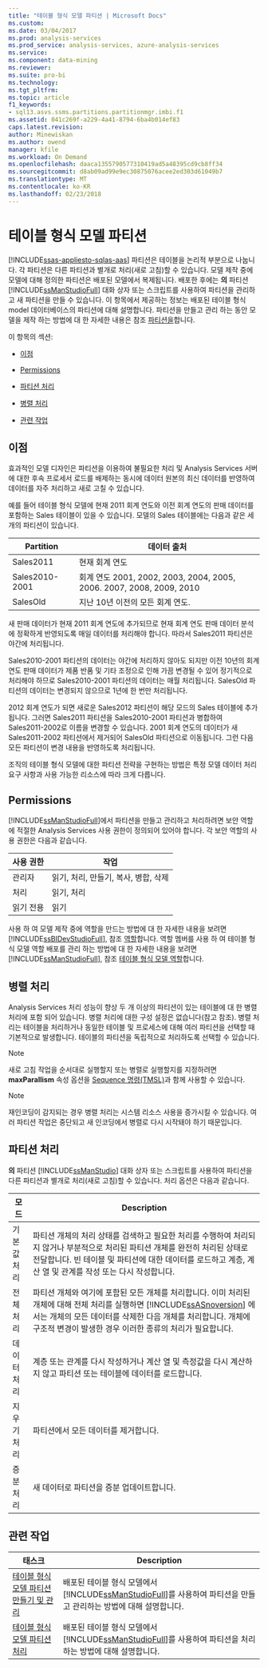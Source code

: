 ```yaml
---
title: "테이블 형식 모델 파티션 | Microsoft Docs"
ms.custom: 
ms.date: 03/04/2017
ms.prod: analysis-services
ms.prod_service: analysis-services, azure-analysis-services
ms.service: 
ms.component: data-mining
ms.reviewer: 
ms.suite: pro-bi
ms.technology: 
ms.tgt_pltfrm: 
ms.topic: article
f1_keywords:
- sql13.asvs.ssms.partitions.partitionmgr.imbi.f1
ms.assetid: 041c269f-a229-4a41-8794-6ba4b014ef83
caps.latest.revision: 
author: Minewiskan
ms.author: owend
manager: kfile
ms.workload: On Demand
ms.openlocfilehash: daaca1355790577310419ad5a48395cd9cb8ff34
ms.sourcegitcommit: d8ab09ad99e9ec30875076acee2ed303d61049b7
ms.translationtype: MT
ms.contentlocale: ko-KR
ms.lasthandoff: 02/23/2018
---
```

# <a name="tabular-model-partitions"></a>테이블 형식 모델 파티션 
[!INCLUDE[ssas-appliesto-sqlas-aas](../../includes/ssas-appliesto-sqlas-aas.md)]
파티션은 테이블을 논리적 부분으로 나눕니다. 각 파티션은 다른 파티션과 별개로 처리(새로 고침)할 수 있습니다. 모델 제작 중에 모델에 대해 정의한 파티션은 배포된 모델에서 복제됩니다. 배포한 후에는 **의** 파티션 [!INCLUDE[ssManStudioFull](../../includes/ssmanstudiofull-md.md)] 대화 상자 또는 스크립트를 사용하여 파티션을 관리하고 새 파티션을 만들 수 있습니다. 이 항목에서 제공하는 정보는 배포된 테이블 형식 model 데이터베이스의 파티션에 대해 설명합니다. 파티션을 만들고 관리 하는 동안 모델을 제작 하는 방법에 대 한 자세한 내용은 참조 [파티션을](../../analysis-services/tabular-models/partitions-ssas-tabular.md)합니다.  
  
 이 항목의 섹션:  
  
-   [이점](#bkmk_benefits)  
  
-   [Permissions](#bkmk_permissions)  
  
-   [파티션 처리](#bkmk_process_partitions)  
  
-   [병렬 처리](#bkmk_parallelProc)  
  
-   [관련 작업](#bkmk_related_tasks)  
  
##  <a name="bkmk_benefits"></a> 이점  
 효과적인 모델 디자인은 파티션을 이용하여 불필요한 처리 및 Analysis Services 서버에 대한 후속 프로세서 로드를 배제하는 동시에 데이터 원본의 최신 데이터를 반영하여 데이터를 자주 처리하고 새로 고칠 수 있습니다.  
  
 예를 들어 테이블 형식 모델에 현재 2011 회계 연도와 이전 회계 연도의 판매 데이터를 포함하는 Sales 테이블이 있을 수 있습니다. 모델의 Sales 테이블에는 다음과 같은 세 개의 파티션이 있습니다.  
  
|Partition|데이터 출처|  
|---------------|---------------|  
|Sales2011|현재 회계 연도|  
|Sales2010-2001|회계 연도 2001, 2002, 2003, 2004, 2005, 2006. 2007, 2008, 2009, 2010|  
|SalesOld|지난 10년 이전의 모든 회계 연도.|  
  
 새 판매 데이터가 현재 2011 회계 연도에 추가되므로 현재 회계 연도 판매 데이터 분석에 정확하게 반영되도록 매일 데이터를 처리해야 합니다. 따라서 Sales2011 파티션은 야간에 처리됩니다.  
  
 Sales2010-2001 파티션의 데이터는 야간에 처리하지 않아도 되지만 이전 10년의 회계 연도 판매 데이터가 제품 반품 및 기타 조정으로 인해 가끔 변경될 수 있어 정기적으로 처리해야 하므로 Sales2010-2001 파티션의 데이터는 매월 처리됩니다. SalesOld 파티션의 데이터는 변경되지 않으므로 1년에 한 번만 처리됩니다.  
  
 2012 회계 연도가 되면 새로운 Sales2012 파티션이 해당 모드의 Sales 테이블에 추가됩니다. 그러면 Sales2011 파티션을 Sales2010-2001 파티션과 병합하여 Sales2011-2002로 이름을 변경할 수 있습니다. 2001 회계 연도의 데이터가 새 Sales2011-2002 파티션에서 제거되어 SalesOld 파티션으로 이동됩니다. 그런 다음 모든 파티션이 변경 내용을 반영하도록 처리됩니다.  
  
 조직의 테이블 형식 모델에 대한 파티션 전략을 구현하는 방법은 특정 모델 데이터 처리 요구 사항과 사용 가능한 리소스에 따라 크게 다릅니다.  
  
##  <a name="bkmk_permissions"></a> Permissions  
 [!INCLUDE[ssManStudioFull](../../includes/ssmanstudiofull-md.md)]에서 파티션을 만들고 관리하고 처리하려면 보안 역할에 적절한 Analysis Services 사용 권한이 정의되어 있어야 합니다. 각 보안 역할의 사용 권한은 다음과 같습니다.  
  
|사용 권한|작업|  
|----------------|-------------|  
|관리자|읽기, 처리, 만들기, 복사, 병합, 삭제|  
|처리|읽기, 처리|  
|읽기 전용|읽기|  
  
 사용 하 여 모델 제작 중에 역할을 만드는 방법에 대 한 자세한 내용을 보려면 [!INCLUDE[ssBIDevStudioFull](../../includes/ssbidevstudiofull-md.md)], 참조 [역할](../../analysis-services/tabular-models/roles-ssas-tabular.md)합니다. 역할 멤버를 사용 하 여 테이블 형식 모델 역할 배포를 관리 하는 방법에 대 한 자세한 내용을 보려면 [!INCLUDE[ssManStudioFull](../../includes/ssmanstudiofull-md.md)], 참조 [테이블 형식 모델 역할](../../analysis-services/tabular-models/tabular-model-roles-ssas-tabular.md)합니다.  
  
##  <a name="bkmk_parallelProc"></a> 병렬 처리  
Analysis Services 처리 성능이 향상 두 개 이상의 파티션이 있는 테이블에 대 한 병렬 처리에 포함 되어 있습니다. 병렬 처리에 대한 구성 설정은 없습니다(참고 참조). 병렬 처리는 테이블을 처리하거나 동일한 테이블 및 프로세스에 대해 여러 파티션을 선택할 때 기본적으로 발생합니다. 테이블의 파티션을 독립적으로 처리하도록 선택할 수 있습니다.  
  
> [!NOTE]  
>  새로 고침 작업을 순서대로 실행할지 또는 병렬로 실행할지를 지정하려면 **maxParallism** 속성 옵션을 [Sequence 명령(TMSL)](../../analysis-services/tabular-models-scripting-language-commands/sequence-command-tmsl.md)과 함께 사용할 수 있습니다.

> [!NOTE]  
>  재인코딩이 감지되는 경우 병렬 처리는 시스템 리소스 사용을 증가시킬 수 있습니다. 여러 파티션 작업은 중단되고 새 인코딩에서 병렬로 다시 시작돼야 하기 때문입니다.  
  
##  <a name="bkmk_process_partitions"></a> 파티션 처리  
 **의** 파티션 [!INCLUDE[ssManStudio](../../includes/ssmanstudio-md.md)] 대화 상자 또는 스크립트를 사용하여 파티션을 다른 파티션과 별개로 처리(새로 고침)할 수 있습니다. 처리 옵션은 다음과 같습니다.  
  
|모드|Description|  
|----------|-----------------|  
|기본값 처리|파티션 개체의 처리 상태를 검색하고 필요한 처리를 수행하여 처리되지 않거나 부분적으로 처리된 파티션 개체를 완전히 처리된 상태로 전달합니다. 빈 테이블 및 파티션에 대한 데이터를 로드하고 계층, 계산 열 및 관계를 작성 또는 다시 작성합니다.|  
|전체 처리|파티션 개체와 여기에 포함된 모든 개체를 처리합니다. 이미 처리된 개체에 대해 전체 처리를 실행하면 [!INCLUDE[ssASnoversion](../../includes/ssasnoversion-md.md)] 에서는 개체의 모든 데이터를 삭제한 다음 개체를 처리합니다. 개체에 구조적 변경이 발생한 경우 이러한 종류의 처리가 필요합니다.|  
|데이터 처리|계층 또는 관계를 다시 작성하거나 계산 열 및 측정값을 다시 계산하지 않고 파티션 또는 테이블에 데이터를 로드합니다.|  
|지우기 처리|파티션에서 모든 데이터를 제거합니다.|  
|증분 처리|새 데이터로 파티션을 증분 업데이트합니다.|  
  
##  <a name="bkmk_related_tasks"></a> 관련 작업  
  
|태스크|Description|  
|----------|-----------------|  
|[테이블 형식 모델 파티션 만들기 및 관리](../../analysis-services/tabular-models/create-and-manage-tabular-model-partitions-ssas-tabular.md)|배포된 테이블 형식 모델에서 [!INCLUDE[ssManStudioFull](../../includes/ssmanstudiofull-md.md)]를 사용하여 파티션을 만들고 관리하는 방법에 대해 설명합니다.|  
|[테이블 형식 모델 파티션 처리](../../analysis-services/tabular-models/process-tabular-model-partitions-ssas-tabular.md)|배포된 테이블 형식 모델에서 [!INCLUDE[ssManStudioFull](../../includes/ssmanstudiofull-md.md)]를 사용하여 파티션을 처리하는 방법에 대해 설명합니다.|  
  
  
